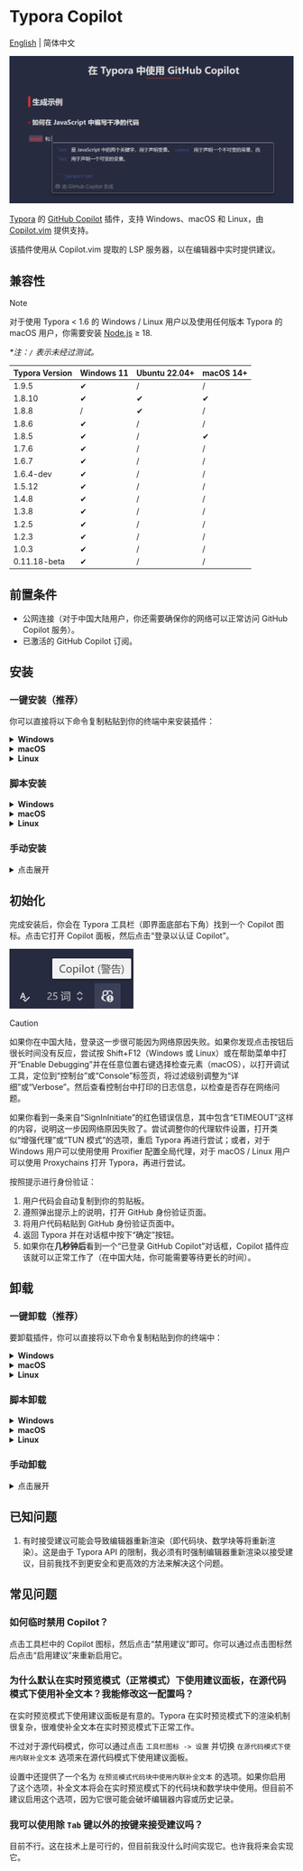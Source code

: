 # Typora Copilot

[English](./README.md) | 简体中文

![Copilot 建议截图](./docs/screenshot.zh-CN.png)

[Typora](https://typora.io/) 的 [GitHub Copilot](https://github.com/features/copilot) 插件，支持 Windows、macOS 和 Linux，由 [Copilot.vim](https://github.com/github/copilot.vim) 提供支持。

该插件使用从 Copilot.vim 提取的 LSP 服务器，以在编辑器中实时提供建议。

## 兼容性

> [!NOTE]
>
> 对于使用 Typora < 1.6 的 Windows / Linux 用户以及使用任何版本 Typora 的 macOS 用户，你需要安装 [Node.js](https://nodejs.org/en/download/) ≥ 18.

_\*注：`/` 表示未经过测试。_

| Typora Version | Windows 11 | Ubuntu 22.04+ | macOS 14+ |
| -------------- | ---------- | ------------- | --------- |
| 1.9.5          | ✔         | /             | /         |
| 1.8.10         | ✔         | ✔            | ✔        |
| 1.8.8          | /          | ✔            | /         |
| 1.8.6          | ✔         | /             | /         |
| 1.8.5          | ✔         | /             | ✔        |
| 1.7.6          | ✔         | /             | /         |
| 1.6.7          | ✔         | /             | /         |
| 1.6.4-dev      | ✔         | /             | /         |
| 1.5.12         | ✔         | /             | /         |
| 1.4.8          | ✔         | /             | /         |
| 1.3.8          | ✔         | /             | /         |
| 1.2.5          | ✔         | /             | /         |
| 1.2.3          | ✔         | /             | /         |
| 1.0.3          | ✔         | /             | /         |
| 0.11.18-beta   | ✔         | /             | /         |

## 前置条件

- 公网连接（对于中国大陆用户，你还需要确保你的网络可以正常访问 GitHub Copilot 服务）。
- 已激活的 GitHub Copilot 订阅。

## 安装

### 一键安装（推荐）

你可以直接将以下命令复制粘贴到你的终端中来安装插件：

<details>
  <summary><strong>Windows</strong></summary>

以**管理员身份**在 PowerShell 中运行以下命令：

```powershell
iwr -Uri "https://raw.githubusercontent.com/Snowflyt/typora-copilot/main/install.ps1" | iex
```

</details>

<details>
  <summary><strong>macOS</strong></summary>

在终端中运行以下命令：

```bash
curl -fsSL https://raw.githubusercontent.com/Snowflyt/typora-copilot/main/install.sh | sudo bash
```

</details>

<details>
  <summary><strong>Linux</strong></summary>

在终端中运行以下命令：

```bash
wget -O - https://raw.githubusercontent.com/Snowflyt/typora-copilot/main/install.sh | sudo bash
```

</details>

### 脚本安装

<details>
  <summary><strong>Windows</strong></summary>

对于 Windows 用户，首先从[发布页面](https://github.com/Snowfly-T/typora-copilot/releases)下载最新版本并解压。然后定位到你解压的文件夹并在 PowerShell 中**以管理员身份**运行以下命令：

```powershell
.\bin\install_windows.ps1
```

如果脚本无法找到 Typora，你可以手动指定 Typora 的路径：

```powershell
.\bin\install_windows.ps1 -Path "C:\Program Files\Typora\" # 替换为你的 Typora 路径
# 或使用别名
# .\bin\install_windows.ps1 -p "C:\Program Files\Typora\" # 替换为你的 Typora 路径
```

安装过程中，你会看到一条消息记录插件的安装目录。_记住它，在卸载插件时你会需要它。_ 安装完成后，你可以安全地删除刚才解压的文件夹。

</details>

<details>
  <summary><strong>macOS</strong></summary>

对于 macOS 用户，首先从[发布页面](https://github.com/Snowfly-T/typora-copilot/releases)下载最新版本并解压。然后定位到你解压的文件夹并在终端中运行以下命令：

```bash
sudo bash ./bin/install_macos.sh
```

如果脚本无法找到 Typora，你可以手动指定 Typora 的路径：

```bash
sudo bash ./bin/install_macos.sh --path "/Applications/Typora.app/" # 替换为你的 Typora 路径
# 或使用别名
# sudo bash ./bin/install_macos.sh -p "/Applications/Typora.app/" # 替换为你的 Typora 路径
```

安装过程中，你会看到一条消息记录插件的安装目录。_记住它，在卸载插件时你会需要它。_ 安装完成后，你可以安全地删除刚才解压的文件夹。

</details>

<details>
  <summary><strong>Linux</strong></summary>

对于 Linux 用户，首先从[发布页面](https://github.com/Snowfly-T/typora-copilot/releases)下载最新版本并解压。然后定位到你解压的文件夹并在终端中运行以下命令：

```bash
sudo bash ./bin/install_linux.sh
```

如果脚本无法找到 Typora，你可以手动指定 Typora 的路径：

```bash
sudo bash ./bin/install_linux.sh --path "/usr/share/typora/" # 替换为你的 Typora 路径
# 或使用别名
# sudo bash ./bin/install_linux.sh -p "/usr/share/typora/" # 替换为你的 Typora 路径
```

安装过程中，你会看到一条消息记录插件的安装目录。_记住它，在卸载插件时你会需要它。_ 安装完成后，你可以安全地删除刚才解压的文件夹。

</details>

### 手动安装

<details>
  <summary>点击展开</summary>

1. 从[发布页面](https://github.com/Snowfly-T/typora-copilot/releases)下载最新版本并解压。
2. 找到 Typora 安装目录下的 `window.html` 文件，通常位于 `<typora_root_path>/resources/`；对于 macOS 用户，找到 Typora 安装目录下的 `index.html` 文件，通常位于 `<typora_root_path>/Contents/Resources/TypeMark/`。`<typora_root_path>` 是 Typora 的安装路径，替换为你的实际 Typora 安装路径（注意尖括号 `<` 和 `>` 也要删除）。这个文件夹在下面的步骤中被称为 Typora 资源文件夹。
3. 在 Typora 资源文件夹中创建一个名为 `copilot` 的文件夹。
4. 将解压出的文件全局复制到 `copilot` 文件夹中。
5. 对于 Windows / Linux 用户，在 Typora 资源文件夹中用文本编辑器打开 `window.html`，在类似 `<script src="./appsrc/window/frame.js" defer="defer"></script>` 或 `<script src="./app/window/frame.js" defer="defer"></script>` 的代码之后添加 `<script src="./copilot/index.js" defer="defer"></script>`；对于 macOS 用户，在 Typora 资源文件夹中用文本编辑器打开 `index.html`，在类似 `<script src="./appsrc/main.js" aria-hidden="true" defer></script>` 或 `<script src="./app/main.js" aria-hidden="true" defer></script>` 的代码之后添加 `<script src="./copilot/index.js" defer></script>`。
6. 重启 Typora。
7. 对于 macOS 用户，如果你在打开 Typora 时被提示“文件已损坏”，你可以按住 Ctrl 点击 Typora，并选择“打开”来打开 Typora.
</details>

## 初始化

完成安装后，你会在 Typora 工具栏（即界面底部右下角）找到一个 Copilot 图标。点击它打开 Copilot 面板，然后点击“登录以认证 Copilot”。

![Copilot 图标](./docs/toolbar-icon.zh-CN.png)

> [!CAUTION]
>
> 如果你在中国大陆，登录这一步很可能因为网络原因失败。如果你发现点击按钮后很长时间没有反应，尝试按 Shift+F12（Windows 或 Linux）或在帮助菜单中打开“Enable Debugging”并在任意位置右键选择检查元素（macOS），以打开调试工具，定位到“控制台”或“Console”标签页，将过滤级别调整为“详细”或“Verbose”。然后查看控制台中打印的日志信息，以检查是否存在网络问题。
>
> 如果你看到一条来自“SignInInitiate”的红色错误信息，其中包含“ETIMEOUT”这样的内容，说明这一步因网络原因失败了。尝试调整你的代理软件设置，打开类似“增强代理”或“TUN 模式”的选项，重启 Typora 再进行尝试；或者，对于 Windows 用户可以使用使用 Proxifier 配置全局代理，对于 macOS / Linux 用户可以使用 Proxychains 打开 Typora，再进行尝试。

按照提示进行身份验证：

1. 用户代码会自动复制到你的剪贴板。
2. 遵照弹出提示上的说明，打开 GitHub 身份验证页面。
3. 将用户代码粘贴到 GitHub 身份验证页面中。
4. 返回 Typora 并在对话框中按下“确定”按钮。
5. 如果你在**几秒钟后**看到一个“已登录 GitHub Copilot”对话框，Copilot 插件应该就可以正常工作了（在中国大陆，你可能需要等待更长的时间）。

## 卸载

### 一键卸载（推荐）

要卸载插件，你可以直接将以下命令复制粘贴到你的终端中：

<details>
  <summary><strong>Windows</strong></summary>

以**管理员身份**在 PowerShell 中运行以下命令：

```powershell
iwr -Uri "https://raw.githubusercontent.com/Snowflyt/typora-copilot/main/bin/uninstall_windows.ps1" | iex
```

</details>

<details>
  <summary><strong>macOS</strong></summary>

在终端中运行以下命令：

```bash
curl -fsSL https://raw.githubusercontent.com/Snowflyt/typora-copilot/main/bin/uninstall_macos.sh | sudo bash
```

</details>

<details>
  <summary><strong>Linux</strong></summary>

在终端中运行以下命令：

```bash
wget -O - https://raw.githubusercontent.com/Snowflyt/typora-copilot/main/bin/uninstall_linux.sh | sudo bash
```

</details>

### 脚本卸载

<details>
  <summary><strong>Windows</strong></summary>

对于 Windows 用户，定位到插件安装目录并在 PowerShell 中**以管理员身份**运行以下命令：

```powershell
.\bin\uninstall_windows.ps1
```

和安装时一样，如果脚本无法找到 Typora，你可以手动通过 `-Path` 或 `-p` 参数指定 Typora 的路径。

</details>

<details>
  <summary><strong>macOS</strong></summary>

对于 macOS 用户，定位到插件安装目录并在终端中运行以下命令：

```bash
sudo bash ./bin/uninstall_macos.sh
```

和安装时一样，如果脚本无法找到 Typora，你可以手动通过 `--path` 或 `-p` 参数指定 Typora 的路径。

</details>

<details>
  <summary><strong>Linux</strong></summary>

对于 Linux 用户，定位到插件安装目录并在终端中运行以下命令：

```bash
sudo bash ./bin/uninstall_linux.sh
```

和安装时一样，如果脚本无法找到 Typora，你可以手动通过 `--path` 或 `-p` 参数指定 Typora 的路径。

</details>

### 手动卸载

<details>
  <summary>点击展开</summary>

1. 找到 Typora 安装目录下的 `window.html` 文件，通常位于 `<typora_root_path>/resources/`；对于 macOS 用户，找到 Typora 安装目录下的 `index.html` 文件，通常位于 `<typora_root_path>/Contents/Resources/TypeMark/`. `<typora_root_path>` 是 Typora 的安装路径，替换为你的实际 Typora 安装路径（注意尖括号 `<` 和 `>` 也要删除）。这个文件夹在下面的步骤中被称为 Typora 资源文件夹。
2. 删除 Typora 资源文件夹中的 `copilot` 文件夹。
3. 对于 Windows / Linux 用户，在 Typora 资源文件夹中用文本编辑器打开 `window.html`，删除 `<script src="./copilot/index.js" defer="defer"></script>`；对于 macOS 用户，在 Typora 资源文件夹中用文本编辑器打开 `index.html`，删除 `<script src="./copilot/index.js" defer></script>`.
4. 重启 Typora.
</details>

## 已知问题

1. 有时接受建议可能会导致编辑器重新渲染（即代码块、数学块等将重新渲染）。这是由于 Typora API 的限制，我必须有时强制编辑器重新渲染以接受建议，目前我找不到更安全和更高效的方法来解决这个问题。

## 常见问题

### 如何临时禁用 Copilot？

点击工具栏中的 Copilot 图标，然后点击“禁用建议”即可。你可以通过点击图标然后点击“启用建议”来重新启用它。

### 为什么默认在实时预览模式（正常模式）下使用建议面板，在源代码模式下使用补全文本？我能修改这一配置吗？

在实时预览模式下使用建议面板是有意的。Typora 在实时预览模式下的渲染机制很复杂，很难使补全文本在实时预览模式下正常工作。

不过对于源代码模式，你可以通过点击 `工具栏图标 -> 设置` 并切换 `在源代码模式下使用内联补全文本` 选项来在源代码模式下使用建议面板。

设置中还提供了一个名为 `在预览模式代码块中使用内联补全文本` 的选项。如果你启用了这个选项，补全文本将会在实时预览模式下的代码块和数学块中使用。但目前不建议启用这个选项，因为它很可能会破坏编辑器内容或历史记录。

### 我可以使用除 `Tab` 键以外的按键来接受建议吗？

目前不行。这在技术上是可行的，但目前我没什么时间实现它。也许我将来会实现它。

